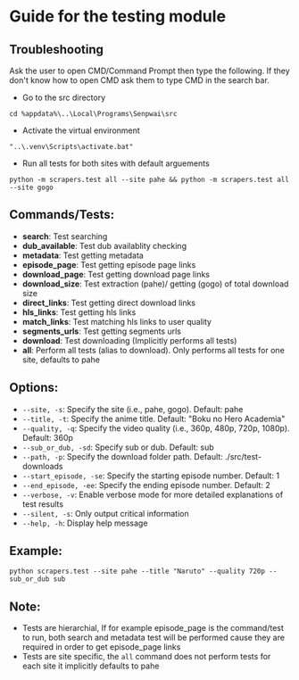 # Guide for the testing module

## Troubleshooting

Ask the user to open CMD/Command Prompt then type the following. If they don't know how to open CMD ask them to type CMD in the search bar.

- Go to the src directory

```
cd %appdata%\..\Local\Programs\Senpwai\src
```

- Activate the virtual environment

```
"..\.venv\Scripts\activate.bat"
```

- Run all tests for both sites with default arguements

```
python -m scrapers.test all --site pahe && python -m scrapers.test all --site gogo
```

## Commands/Tests:

- **search**: Test searching
- **dub_available**: Test dub availablity checking
- **metadata**: Test getting metadata
- **episode_page**: Test getting episode page links
- **download_page**: Test getting download page links
- **download_size**: Test extraction (pahe)/ getting (gogo) of total download size
- **direct_links**: Test getting direct download links
- **hls_links**: Test getting hls links
- **match_links**: Test matching hls links to user quality
- **segments_urls**: Test getting segments urls
- **download**: Test downloading (Implicitly performs all tests)
- **all**: Perform all tests (alias to download). Only performs all tests for one site, defaults to pahe

## Options:

- `--site, -s`: Specify the site (i.e., pahe, gogo). Default: pahe
- `--title, -t`: Specify the anime title. Default: "Boku no Hero Academia"
- `--quality, -q`: Specify the video quality (i.e., 360p, 480p, 720p, 1080p). Default: 360p
- `--sub_or_dub, -sd`: Specify sub or dub. Default: sub
- `--path, -p`: Specify the download folder path. Default: ./src/test-downloads
- `--start_episode, -se`: Specify the starting episode number. Default: 1
- `--end_episode, -ee`: Specify the ending episode number. Default: 2
- `--verbose, -v`: Enable verbose mode for more detailed explanations of test results
- `--silent, -s`: Only output critical information
- `--help, -h`: Display help message

## Example:

```
python scrapers.test --site pahe --title "Naruto" --quality 720p --sub_or_dub sub
```

## Note:

- Tests are hierarchial, If for example episode_page is the command/test to run, both search and metadata test will be performed cause they are required in order to get episode_page links
- Tests are site specific, the `all` command does not perform tests for each site it implicitly defaults to pahe
